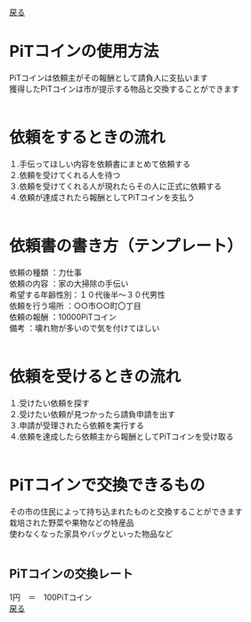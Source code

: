 [戻る](https://16-2505-058-4.github.io/app/)
# PiTコインの使用方法<br>
PiTコインは依頼主がその報酬として請負人に支払います<br>
獲得したPiTコインは市が提示する物品と交換することができます<br>
<br>
# 依頼をするときの流れ<br>
１.手伝ってほしい内容を依頼書にまとめて依頼する<br>
２.依頼を受けてくれる人を待つ<br>
３.依頼を受けてくれる人が現れたらその人に正式に依頼する<br>
４.依頼が達成されたら報酬としてPiTコインを支払う<br>
<br>
# 依頼書の書き方（テンプレート）<br>
依頼の種類	：力仕事<br>
依頼の内容	：家の大掃除の手伝い<br>
希望する年齢性別：１０代後半～３０代男性<br>
依頼を行う場所	：○○市○○町〇丁目<br>
依頼の報酬	：10000PiTコイン<br>
備考		：壊れ物が多いので気を付けてほしい<br>
<br>
# 依頼を受けるときの流れ<br>
１.受けたい依頼を探す<br>
２.受けたい依頼が見つかったら請負申請を出す<br>
３.申請が受理されたら依頼を実行する<br>
４.依頼を達成したら依頼主から報酬としてPiTコインを受け取る<br>
<br>
# PiTコインで交換できるもの<br>
その市の住民によって持ち込まれたものと交換することができます<br>
栽培された野菜や果物などの特産品<br>
使わなくなった家具やバッグといった物品など<br>
<br>
## PiTコインの交換レート<br>
1円　＝　100PiTコイン<br>
[戻る](https://16-2505-058-4.github.io/app/)

